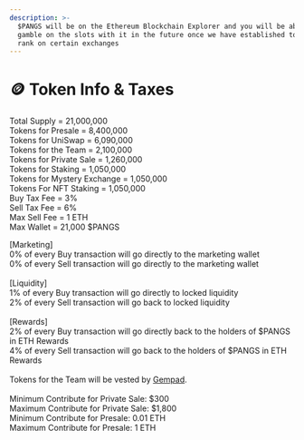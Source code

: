 ```yaml
---
description: >-
  $PANGS will be on the Ethereum Blockchain Explorer and you will be able to
  gamble on the slots with it in the future once we have established top 10,000
  rank on certain exchanges
---
```


# 🪙 Token Info & Taxes

Total Supply = 21,000,000 \
Tokens for Presale = 8,400,000\
Tokens for UniSwap = 6,090,000\
Tokens for the Team = 2,100,000\
Tokens for Private Sale = 1,260,000\
Tokens for Staking = 1,050,000\
Tokens for Mystery Exchange = 1,050,000\
Tokens For NFT Staking = 1,050,000 \
Buy Tax Fee = 3% \
Sell Tax Fee = 6% \
Max Sell Fee = 1 ETH\
Max Wallet = 21,000 $PANGS

\[Marketing]\
0% of every Buy transaction will go directly to the marketing wallet\
0% of every Sell transaction will go directly to the marketing wallet\
\
\[Liquidity]\
1% of every Buy transaction will go directly to locked liquidity \
2% of every Sell transaction will go back to locked liquidity \
\
\[Rewards]\
2% of every Buy transaction will go directly back to the holders of $PANGS in ETH Rewards\
4% of every Sell transaction will go back to the holders of $PANGS in ETH Rewards \
\
Tokens for the Team will be vested by [Gempad](https://gempad.app/home).\
\
Minimum Contribute for Private Sale: $300 \
Maximum Contribute for Private Sale: $1,800 \
Minimum Contribute for Presale: 0.01 ETH \
Maximum Contribute for Presale: 1 ETH&#x20;
